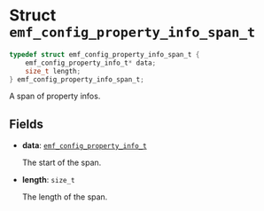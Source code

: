 # Struct `emf_config_property_info_span_t`

```c
typedef struct emf_config_property_info_span_t {
    emf_config_property_info_t* data;
    size_t length;
} emf_config_property_info_span_t;
```

A span of property infos.

## Fields

- **data**: [`emf_config_property_info_t`](./struct.emf_config_property_info_t.md)
    
    The start of the span.

- **length**: `size_t`

    The length of the span.